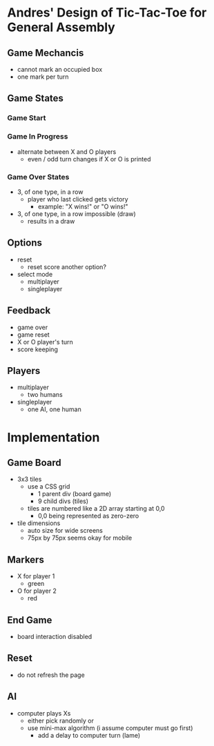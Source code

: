 # Andres' Design of Tic-Tac-Toe for General Assembly

## Game Mechancis

* cannot mark an occupied box
* one mark per turn

## Game States

### Game Start

### Game In Progress

* alternate between X and O players
    * even / odd turn changes if X or O is printed

### Game Over States

* 3, of one type, in a row
    * player who last clicked gets victory
        * example: "X wins!" or "O wins!"
* 3, of one type, in a row impossible (draw)
    * results in a draw

## Options

* reset
    * reset score another option?
* select mode
    * multiplayer
    * singleplayer

## Feedback

* game over
* game reset
* X or O player's turn
* score keeping

## Players

* multiplayer
    * two humans
* singleplayer
    * one AI, one human

# Implementation

## Game Board

* 3x3 tiles
    * use a CSS grid
        * 1 parent div (board game)
        * 9 child divs (tiles)
    * tiles are numbered like a 2D array starting at 0,0
        * 0,0 being represented as zero-zero
* tile dimensions
    * auto size for wide screens
    * 75px by 75px seems okay for mobile

## Markers

* X for player 1
    * green
* O for player 2
    * red

## End Game

* board interaction disabled

## Reset

* do not refresh the page

## AI

* computer plays Xs
    * either pick randomly or
    * use mini-max algorithm (i assume computer must go first)
        * add a delay to computer turn (lame)
